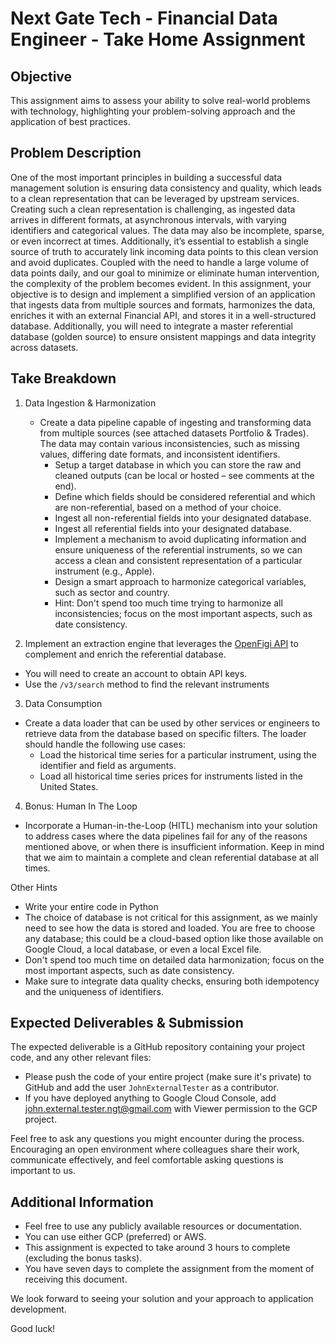 # Next Gate Tech - Financial Data Engineer - Take Home Assignment

## Objective
This assignment aims to assess your ability to solve real-world problems with technology, highlighting your problem-solving approach and the application of best practices.

## Problem Description
One of the most important principles in building a successful data management solution is ensuring data consistency and quality, which leads to a clean representation that can be leveraged by upstream services. Creating such a clean representation is challenging, as ingested data arrives in different formats, at asynchronous intervals, with varying identifiers and categorical values. The data may also be incomplete, sparse, or even incorrect at times. Additionally, it’s essential to establish a single source of truth to accurately link incoming data points to this clean version and avoid duplicates. Coupled with the need to handle a large volume of data points daily, and our goal to minimize or eliminate human intervention, the complexity of the problem becomes evident. In this assignment, your objective is to design and implement a simplified version of an application that ingests data from multiple sources and formats, harmonizes the data, enriches it with an external Financial API, and stores it in a well-structured database. Additionally, you will need to integrate a master referential database (golden source) to ensure onsistent mappings and data integrity across datasets.

## Take Breakdown

1. Data Ingestion & Harmonization
   - Create a data pipeline capable of ingesting and transforming data from multiple sources (see attached datasets Portfolio & Trades). The data may contain various inconsistencies, such as missing values, differing date formats, and inconsistent identifiers.
     - Setup a target database in which you can store the raw and cleaned outputs (can be local or hosted – see comments at the end).
     - Define which fields should be considered referential and which are non-referential, based on a method of your choice.
     - Ingest all non-referential fields into your designated database.
     - Ingest all referential fields into your designated database.
     - Implement a mechanism to avoid duplicating information and ensure uniqueness of the referential instruments, so we can access a clean and consistent representation of a particular instrument (e.g., Apple).
     - Design a smart approach to harmonize categorical variables, such as sector and country.
     - Hint: Don't spend too much time trying to harmonize all inconsistencies; focus on the most important aspects, such as date consistency.

2. Implement an extraction engine that leverages the [OpenFigi API](https://www.openfigi.com/api) to complement and enrich the referential database.
 - You will need to create an account to obtain API keys.
 - Use the `/v3/search` method to find the relevant instruments

3. Data Consumption
 - Create a data loader that can be used by other services or engineers to retrieve data from the database based on specific filters. The loader should handle the following use cases:
   - Load the historical time series for a particular instrument, using the identifier and field as arguments.
   - Load all historical time series prices for instruments listed in the United States.
  
4. Bonus: Human In The Loop
 - Incorporate a Human-in-the-Loop (HITL) mechanism into your solution to address cases where the data pipelines fail for any of the reasons mentioned above, or when there is insufficient information. Keep in mind that we aim to maintain a complete and clean referential database at all times.

Other Hints
 - Write your entire code in Python
 - The choice of database is not critical for this assignment, as we mainly need to see how the data is stored and loaded. You are free to choose any database; this could be a cloud-based option like those available on Google Cloud, a local database, or even a local Excel file.
 - Don't spend too much time on detailed data harmonization; focus on the most important aspects, such as date consistency.
 - Make sure to integrate data quality checks, ensuring both idempotency and the uniqueness of identifiers.

## Expected Deliverables & Submission

The expected deliverable is a GitHub repository containing your project code, and any other relevant files:
 - Please push the code of your entire project (make sure it's private) to GitHub and add the user `JohnExternalTester` as a contributor.
 - If you have deployed anything to Google Cloud Console, add john.external.tester.ngt@gmail.com with Viewer permission to the GCP project.

Feel free to ask any questions you might encounter during the process. Encouraging an open environment where colleagues share their work, communicate effectively, and feel comfortable asking questions is important to us.


## Additional Information
 - Feel free to use any publicly available resources or documentation.
 - You can use either GCP (preferred) or AWS.
 - This assignment is expected to take around 3 hours to complete (excluding the bonus tasks).
 - You have seven days to complete the assignment from the moment of receiving this document.

We look forward to seeing your solution and your approach to application development.

Good luck!
